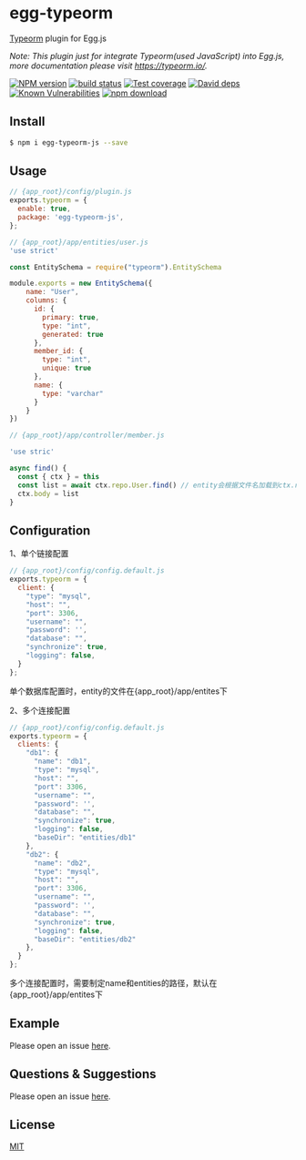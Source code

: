 # egg-typeorm

[Typeorm](https://typeorm.io/) plugin for Egg.js

*Note: This plugin just for integrate Typeorm(used JavaScript) into Egg.js, more documentation please visit https://typeorm.io/.*


[![NPM version][npm-image]][npm-url]
[![build status][travis-image]][travis-url]
[![Test coverage][codecov-image]][codecov-url]
[![David deps][david-image]][david-url]
[![Known Vulnerabilities][snyk-image]][snyk-url]
[![npm download][download-image]][download-url]

[npm-image]: https://img.shields.io/npm/v/egg-typeorm.svg?style=flat-square
[npm-url]: https://npmjs.org/package/egg-typeorm
[travis-image]: https://img.shields.io/travis/eggjs/egg-typeorm.svg?style=flat-square
[travis-url]: https://travis-ci.org/eggjs/egg-typeorm
[codecov-image]: https://img.shields.io/codecov/c/github/eggjs/egg-typeorm.svg?style=flat-square
[codecov-url]: https://codecov.io/github/eggjs/egg-typeorm?branch=master
[david-image]: https://img.shields.io/david/eggjs/egg-typeorm.svg?style=flat-square
[david-url]: https://david-dm.org/eggjs/egg-typeorm
[snyk-image]: https://snyk.io/test/npm/egg-typeorm/badge.svg?style=flat-square
[snyk-url]: https://snyk.io/test/npm/egg-typeorm
[download-image]: https://img.shields.io/npm/dm/egg-typeorm.svg?style=flat-square
[download-url]: https://npmjs.org/package/egg-typeorm

<!--
Description here.
-->

## Install

```bash
$ npm i egg-typeorm-js --save
```

## Usage

```js
// {app_root}/config/plugin.js
exports.typeorm = {
  enable: true,
  package: 'egg-typeorm-js',
};
```

```js
// {app_root}/app/entities/user.js
'use strict'

const EntitySchema = require("typeorm").EntitySchema

module.exports = new EntitySchema({
    name: "User",
    columns: {
      id: {
        primary: true,
        type: "int",
        generated: true
      },
      member_id: {
        type: "int",
        unique: true
      },
      name: {
        type: "varchar"
      }
    }
})
```

```js
// {app_root}/app/controller/member.js

'use stric'

async find() {
  const { ctx } = this
  const list = await ctx.repo.User.find() // entity会根据文件名加载到ctx.repo的属性上
  ctx.body = list
}
```

## Configuration

1、单个链接配置

```js
// {app_root}/config/config.default.js
exports.typeorm = {
  client: {
    "type": "mysql",
    "host": "",
    "port": 3306,
    "username": "",
    "password": '',
    "database": "",
    "synchronize": true,
    "logging": false,
  }
};
```

单个数据库配置时，entity的文件在{app_root}/app/entites下

2、多个连接配置

```js
// {app_root}/config/config.default.js
exports.typeorm = {
  clients: {
    "db1": {
      "name": "db1",
      "type": "mysql",
      "host": "",
      "port": 3306,
      "username": "",
      "password": '',
      "database": "",
      "synchronize": true,
      "logging": false,
      "baseDir": "entities/db1"
    },
    "db2": {
      "name": "db2",
      "type": "mysql",
      "host": "",
      "port": 3306,
      "username": "",
      "password": '',
      "database": "",
      "synchronize": true,
      "logging": false,
      "baseDir": "entities/db2"
    },
  }
};
```

多个连接配置时，需要制定name和entities的路径，默认在{app_root}/app/entites下

## Example
Please open an issue [here](https://github.com/lvwxx/egg-typeorm/tree/master/examples).
<!-- example here -->

## Questions & Suggestions

Please open an issue [here](https://github.com/lvwxx/egg-typeorm/issues).

## License

[MIT](LICENSE)
